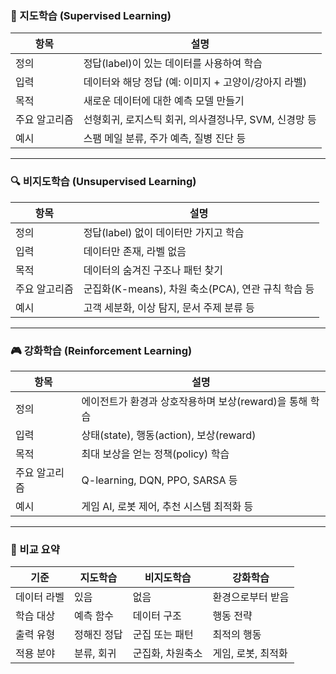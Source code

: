 ### 🧠 지도학습 (Supervised Learning)

| 항목      | 설명                                |
| ------- | --------------------------------- |
| 정의      | 정답(label)이 있는 데이터를 사용하여 학습        |
| 입력      | 데이터와 해당 정답 (예: 이미지 + 고양이/강아지 라벨)  |
| 목적      | 새로운 데이터에 대한 예측 모델 만들기             |
| 주요 알고리즘 | 선형회귀, 로지스틱 회귀, 의사결정나무, SVM, 신경망 등 |
| 예시      | 스팸 메일 분류, 주가 예측, 질병 진단 등          |

---

### 🔍 비지도학습 (Unsupervised Learning)

| 항목      | 설명                                   |
| ------- | ------------------------------------ |
| 정의      | 정답(label) 없이 데이터만 가지고 학습             |
| 입력      | 데이터만 존재, 라벨 없음                       |
| 목적      | 데이터의 숨겨진 구조나 패턴 찾기                   |
| 주요 알고리즘 | 군집화(K-means), 차원 축소(PCA), 연관 규칙 학습 등 |
| 예시      | 고객 세분화, 이상 탐지, 문서 주제 분류 등            |

---

### 🎮 강화학습 (Reinforcement Learning)

| 항목      | 설명                                 |
| ------- | ---------------------------------- |
| 정의      | 에이전트가 환경과 상호작용하며 보상(reward)을 통해 학습 |
| 입력      | 상태(state), 행동(action), 보상(reward)  |
| 목적      | 최대 보상을 얻는 정책(policy) 학습            |
| 주요 알고리즘 | Q-learning, DQN, PPO, SARSA 등      |
| 예시      | 게임 AI, 로봇 제어, 추천 시스템 최적화 등         |

---

### 🧭 비교 요약

| 기준     | 지도학습   | 비지도학습     | 강화학습        |
| ------ | ------ | --------- | ----------- |
| 데이터 라벨 | 있음     | 없음        | 환경으로부터 받음   |
| 학습 대상  | 예측 함수  | 데이터 구조    | 행동 전략       |
| 출력 유형  | 정해진 정답 | 군집 또는 패턴  | 최적의 행동      |
| 적용 분야  | 분류, 회귀 | 군집화, 차원축소 | 게임, 로봇, 최적화 |